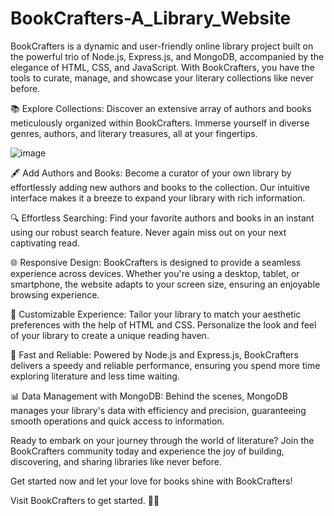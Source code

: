 # BookCrafters-A_Library_Website
BookCrafters is a dynamic and user-friendly online library project built on the powerful trio of Node.js, Express.js, and MongoDB, accompanied by the elegance of HTML, CSS, and JavaScript. With BookCrafters, you have the tools to curate, manage, and showcase your literary collections like never before.

📚 Explore Collections: Discover an extensive array of authors and books meticulously organized within BookCrafters. Immerse yourself in diverse genres, authors, and literary treasures, all at your fingertips.

![image](https://github.com/user-attachments/assets/10f71005-98cd-4d4d-b6de-414c825e24f3)


🖋️ Add Authors and Books: Become a curator of your own library by effortlessly adding new authors and books to the collection. Our intuitive interface makes it a breeze to expand your library with rich information.

🔍 Effortless Searching: Find your favorite authors and books in an instant using our robust search feature. Never again miss out on your next captivating read.

🌐 Responsive Design: BookCrafters is designed to provide a seamless experience across devices. Whether you're using a desktop, tablet, or smartphone, the website adapts to your screen size, ensuring an enjoyable browsing experience.

🎨 Customizable Experience: Tailor your library to match your aesthetic preferences with the help of HTML and CSS. Personalize the look and feel of your library to create a unique reading haven.

🚀 Fast and Reliable: Powered by Node.js and Express.js, BookCrafters delivers a speedy and reliable performance, ensuring you spend more time exploring literature and less time waiting.

📊 Data Management with MongoDB: Behind the scenes, MongoDB manages your library's data with efficiency and precision, guaranteeing smooth operations and quick access to information.

Ready to embark on your journey through the world of literature? Join the BookCrafters community today and experience the joy of building, discovering, and sharing libraries like never before.

Get started now and let your love for books shine with BookCrafters!

Visit BookCrafters to get started. 📖✨
